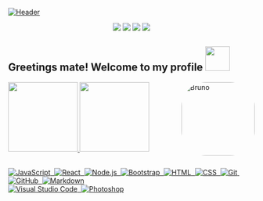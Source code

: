 [![Header](https://cdn.discordapp.com/attachments/731787158188458024/999461892764475443/frame2.png?raw=true "Header")](https://github.com/BCarvalho99/)
<p align="center">
  <a href="mailto:bcarvalho5699@gmail.com" alt="Gmail">
  <img src="https://img.shields.io/badge/Gmail-D14836?style=for-the-badge&logo=gmail&logoColor=white&link=mailto:bcarvalho5699@gmail.com" /></a>

  <a href="#" alt="Linkedin">
  <img src="https://img.shields.io/badge/LinkedIn-0077B5?style=for-the-badge&logo=linkedin&logoColor=white&link=LINK-DO-SEU-LINKEDIN" /></a>

  <a href="https://www.instagram.com/s_carvalho11" alt="Instagram">
  <img src="https://img.shields.io/badge/Instagram-DF0174?style=for-the-badge&logo=instagram&logoColor=white&link=https://www.instagram.com/s_carvalho11"/></a>

  <a href="https://www.twitter.com" alt="Twitter">
  <img src="https://img.shields.io/badge/Twitter-1DA1F2?style=for-the-badge&logo=twitter&logoColor=white&link=https://www.twitter.com"/></a>


## Greetings mate! Welcome to my profile  <img src="https://c.tenor.com/8DBL8P0pmgYAAAAi/purple-bat.gif" width="50px" height="50px">

<div align="left" style="display: inline_block">
  <a href="https://github.com/bcarvalho99">
  <img height="142em" src="https://github-readme-stats.vercel.app/api?username=bcarvalho99&show_icons=true&theme=radical&include_all_commits=true&count_private=true"/>
  <img height="142em" src="https://github-readme-stats.vercel.app/api/top-langs/?username=bcarvalho99&layout=compact&langs_count=7&theme=radical"/>
  <img align="right" alt="Bruno" height="150" style="border-radius:50px;" src="https://cdn.discordapp.com/attachments/731787158188458024/999465621022576680/eu2.png?width=676&height=676">
</div>


<br>


![JavaScript](https://img.shields.io/badge/JavaScript-F7DF1E?style=for-the-badge&logo=javascript&logoColor=black)&nbsp;
![React](https://img.shields.io/badge/React-333333?style=for-the-badge&logo=react&logoColor=4fc3f7)&nbsp;
![Node.js](https://img.shields.io/badge/Node.js-406812?style=for-the-badge&logo=node.js&logoColor=7acd19)&nbsp;
![Bootstrap](https://img.shields.io/badge/Bootstrap-e1e1e1?style=for-the-badge&logo=bootstrap&logoColor=purple)&nbsp;
![HTML](https://img.shields.io/badge/HTML5-E34F26?style=for-the-badge&logo=html5&logoColor=white)&nbsp;
![CSS](https://img.shields.io/badge/CSS3-1572B6?style=for-the-badge&logo=css3&logoColor=white)&nbsp;
![Git](https://img.shields.io/badge/Git-202020?style=for-the-badge&logo=git&logoColor=db3e00)&nbsp;
![GitHub](https://img.shields.io/badge/GitHub-133979?style=for-the-badge&logo=github&logoColor=FFFFFF)&nbsp;
![Markdown](https://img.shields.io/badge/-Markdown-05122A?style=flat&logo=markdown)\
![Visual Studio Code](https://img.shields.io/badge/-Visual%20Studio%20Code-05122A?style=flat&logo=visual-studio-code&logoColor=007ACC)&nbsp;
![Photoshop](https://img.shields.io/badge/-Photoshop-05122A?style=flat&logo=adobe-photoshop)

